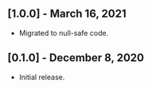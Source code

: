 ## [1.0.0] - March 16, 2021

* Migrated to null-safe code.

## [0.1.0] - December 8, 2020

* Initial release.

